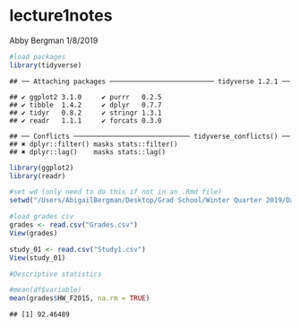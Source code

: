 lecture1notes
================
Abby Bergman
1/8/2019

``` r
#load packages
library(tidyverse)
```

    ## ── Attaching packages ────────────────────────── tidyverse 1.2.1 ──

    ## ✔ ggplot2 3.1.0     ✔ purrr   0.2.5
    ## ✔ tibble  1.4.2     ✔ dplyr   0.7.7
    ## ✔ tidyr   0.8.2     ✔ stringr 1.3.1
    ## ✔ readr   1.1.1     ✔ forcats 0.3.0

    ## ── Conflicts ───────────────────────────── tidyverse_conflicts() ──
    ## ✖ dplyr::filter() masks stats::filter()
    ## ✖ dplyr::lag()    masks stats::lag()

``` r
library(ggplot2)
library(readr)
```

``` r
#set wd (only need to do this if not in an .Rmd file)
setwd("/Users/AbigailBergman/Desktop/Grad School/Winter Quarter 2019/Data Science/datascience_repo/week_01")
```

``` r
#load grades csv
grades <- read.csv("Grades.csv")
View(grades)

study_01 <- read.csv("Study1.csv")
View(study_01)
```

``` r
#Descriptive statistics

#mean(df$variable)
mean(grades$HW_F2015, na.rm = TRUE)
```

    ## [1] 92.46489
